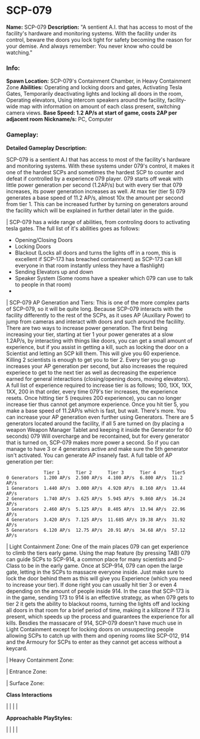 # SCP-079

**Name:** SCP-079
**Description:** "A sentient A.I. that has access to most of the facility's hardware and monitoring systems. With the facility under its control, beware the doors you lock tight for safety becoming the reason for your demise. And always remember: You never know who could be watching."

### Info:

**Spawn Location:** SCP-079's Containment Chamber, in Heavy Containment Zone
**Abilities:** Operating and locking doors and gates, Activating Tesla Gates, Temporarily deactivating lights and locking all doors in the room, Operating elevators, Using intercom speakers around the facility, facility-wide map with information on amount of each class present, switching camera views.
**Base Speed: 1.2 AP/s at start of game, costs 2AP per adjacent room**
**Nickname/s:** PC, Computer

### Gameplay:

**Detailed Gameplay Description:**

SCP-079 is a sentient A.I that has access to most of the facility's hardware and monitoring systems. With these systems under 079's control, it makes it one of the hardest SCPs and sometimes the hardest SCP to counter and defeat if controlled by a experience 079 player. 079 starts off weak with little power generation per second (1.2AP/s) but with every tier that 079 increases, its power generation increases as well. At max tier (tier 5) 079 generates a base speed of 11.2 AP/s, almost 10x the amount per second from tier 1. This can be increased further by turning on generators around the facility which will be explained in further detail later in the guide.

| SCP-079 has a wide range of abilities, from controling doors to activating tesla gates. The full list of it's abilities goes as follows:
- Opening/Closing Doors
- Locking Doors
- Blackout (Locks all doors and turns the lights off in a room, this is excellent if SCP-173 has breached containment) as SCP-173 can kill everyone in that room instantly unless they have a flashlight)
- Sending Elevators up and down
- Speaker System (Some rooms have a speaker which 079 can use to talk to people in that room)
- 
| SCP-079 AP Generation and Tiers:
This is one of the more complex parts of SCP-079, so it will be quite long. Because SCP-079 interacts with the facility differently to the rest of the SCPs, as it uses AP (Auxillary Power) to jump from cameras and interact with doors and such around the facililty.
There are two ways to increase power generation. The first being increasing your tier, starting at tier 1 your power generates at a slow 1.2AP/s, by interacting with things like doors, you can get a small amount of experience, but if you assist in getting a kill, such as locking the door on a Scientist and letting an SCP kill them. This will give you 60 experience. Killing 2 scientists is enough to get you to tier 2. Every tier you go up increases your AP generation per second, but also increases the required experiece to get to the next tier as well as decreasing the experience earned for general interactions (closing/opening doors, moving elevators). A full list of experience required to increase tier is as follows; 100, 1XX, 1XX, 1XX, 200 in that order, every time 079's tier increases, the experience resets. Once hitting tier 5 (requires 200 experience), you can no longer increase tier thus cannot get anymore experience. Once you hit tier 5, you make a base speed of 11.2AP/s which is fast, but wait. There's more. You can increase your AP generation even further using Generators. There are 5 generators located around the facility, if all 5 are turned on (by placing a weapon Weapon Manager Tablet and keeping it inside the Generator for 60 seconds) 079 Will overcharge and be recontained, but for every generator that is turned on, SCP-079 makes more power a second. So if you can manage to have 3 or 4 generators active and make sure the 5th generator isn't activated. You can generate AP insanely fast. A full table of AP generation per tier:
```
              Tier 1      Tier 2      Tier 3      Tier 4      Tier5
0 Generators  1.200 AP/s  2.500 AP/s  4.100 AP/s  6.800 AP/s  11.2 AP/s
1 Generators  1.440 AP/s  3.000 AP/s  4.920 AP/s  8.160 AP/s  13.44 AP/s
2 Generators  1.740 AP/s  3.625 AP/s  5.945 AP/s  9.860 AP/s  16.24 AP/s
3 Generators  2.460 AP/s  5.125 AP/s  8.405 AP/s  13.94 AP/s  22.96 AP/s
4 Generators  3.420 AP/s  7.125 AP/s  11.685 AP/s 19.38 AP/s  31.92 AP/s
5 Generators  6.120 AP/s  12.75 AP/s  20.91 AP/s  34.68 AP/s  57.12 AP/s
```

| Light Containment Zone:
One of the main places 079 can get experience to climb the tiers early game. Using the map feature (by pressing TAB) 079 can guide SCPs to SCP-914, a common place for many scientists and D-Class to be in the early game. Once at SCP-914, 079 can open the large gate, letting in the SCPs to massacre everyone inside. Just make sure to lock the door behind them as this will give you Experience (which you need to increase your tier). If done right you can usually hit tier 3 or even 4 depending on the amount of people inside 914.
In the case that SCP-173 is in the game, sending 173 to 914 is an effective strategy, as when 079 gets to tier 2 it gets the ability to blackout rooms, turning the lights off and locking all doors in that room for a brief period of time, making it a killzone if 173 is present, which speeds up the process and guarantees the experience for all kills.
Besdies the massacare of 914, SCP-079 doesn't have much use in Light Containment except for locking doors on unsuspecting people allowing SCPs to catch up with them and opening rooms like SCP-012, 914 and the Armoury for SCPs to enter as they cannot get access without a keycard. 

| Heavy Containment Zone:

| Entrance Zone:

| Surface Zone:

**Class Interactions**

|
|
|
|

**Approachable PlayStyles:**

|
|
|
|
